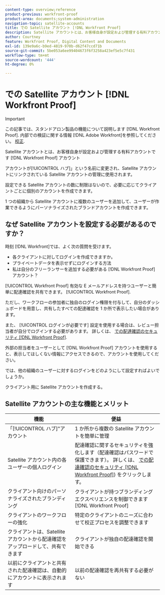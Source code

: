 ```yaml
---
content-type: overview;reference
product-previous: workfront-proof
product-area: documents;system-administration
navigation-topic: satellite-accounts
title: での Satellite アカウント [!DNL Workfront Proof]
description: Satellite アカウントとは、お客様自身が設定および管理する有料アカウントです [!DNL Workfront Proof] アカウント
author: Courtney
feature: Workfront Proof, Digital Content and Documents
exl-id: 139e9a6c-b9ed-4819-970b-d62f47ccd71b
source-git-commit: 5be053a6ee99404673f6f3258a423ef5e5c7f431
workflow-type: tm+mt
source-wordcount: '444'
ht-degree: 0%

---
```


# での Satellite アカウント [!DNL Workfront Proof]

>[!IMPORTANT]
>
>この記事では、スタンドアロン製品の機能について説明します [!DNL Workfront Proof]. 内部での検証に関する情報 [!DNL Adobe Workfront]を参照してください。 [校正](../../../review-and-approve-work/proofing/proofing.md).

Satellite アカウントとは、お客様自身が設定および管理する有料アカウントです [!DNL Workfront Proof] アカウント

アカウントが[!UICONTROL ハブ]」という名前に変更され、Satellite アカウントにリンクされている Satellite アカウントの管理に使用されます。

設定できる Satellite アカウントの数に制限はないので、必要に応じてクライアントごとに個別のアカウントを作成できます。

1 つの組織から Satellite アカウントに複数のユーザーを追加して、ユーザーが作業できるようにパーソナライズされたブランドアカウントを作成できます。

## なぜ Satellite アカウントを設定する必要があるのですか？

時刻 [!DNL Workfront]では、よく次の質問を受けます。

* 各クライアントに対してログインを作成できますか。
* プライベートデータを表示せずにログインする方法
* 私は自分のフリーランサーを追加する必要がある [!DNL Workfront Proof] アカウント？

[!UICONTROL Workfront Proof] 有効な E メールアドレスを持つユーザーと簡単に配達確認を共有できます。 [!UICONTROL Workfront Proof].

ただし、ワークフローの参加者に独自のログイン権限を付与して、自分のダッシュボードを用意し、共有したすべての配達確認を 1 か所で表示したい場合があります。

また、 [!UICONTROL ログインが必要です] 設定を使用する場合は、レビュー担当者が自分でログインする必要があります。 詳しくは、 [での配達確認のセキュリティ [!DNL Workfront Proof]](../../../workfront-proof/wp-acct-admin/managing-security/proof-security-in-workfront-proof.md).

外部の担当者をユーザーとして [!DNL Workfront Proof] アカウントを使用すると、表示してほしくない情報にアクセスできるので、アカウントを使用してください。

では、他の組織のユーザーに対するログインをどのようにして設定すればよいでしょうか。

クライアント用に Satellite アカウントを作成する。

## Satellite アカウントの主な機能とメリット

| **機能** | **便益** |
|---|---|
| 「[!UICONTROL ハブ]&quot;アカウント | 1 か所から複数の Satellite アカウントを簡単に管理 |
| Satellite アカウント内の各ユーザーの個人ログイン | 配達確認に関するセキュリティを強化します（配達確認はパスワードで保護できます）。 詳しくは、  [での配達確認のセキュリティ [!DNL Workfront Proof]](../../../workfront-proof/wp-acct-admin/managing-security/proof-security-in-workfront-proof.md)) をクリックします。 |
| クライアント向けのパーソナライズされたブランディング | クライアントが持つブランディングエクスペリエンスを制御できます [!DNL Workfront Proof] |
| クライアントのワークフローの強化 | 特定のクライアントのニーズに合わせて校正プロセスを調整できます |
| クライアントは、Satellite アカウントから配達確認をアップロードして、共有できます | クライアントが独自の配達確認を開始できる |
| 以前にクライアントと共有された配達確認は、自動的にアカウントに表示されます | 以前の配達確認を再共有する必要がない |

